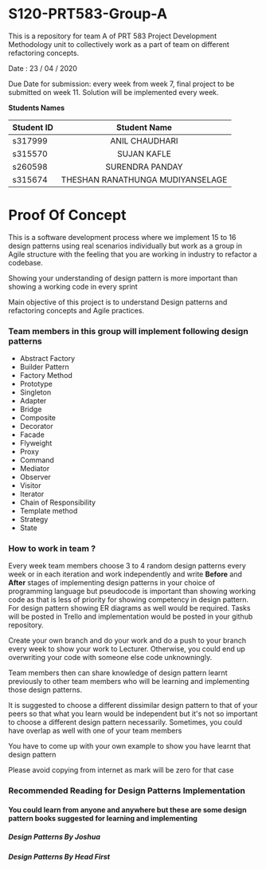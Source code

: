 # S120-PRT583-Group-A
This is a repository for team A of PRT 583 Project Development Methodology unit to collectively work as a part of team on different refactoring concepts. 

<p>Date : 23 / 04 / 2020 </p>
<p>Due Date for submission: every week from week 7, final project to be submitted on week 11. Solution will be implemented every week.</p>

<strong> Students Names </strong>

| Student ID     | Student Name | 
| :---        |    :----:   |   
|     s317999  |   ANIL CHAUDHARI     |
|   s315570 |     SUJAN	KAFLE    | 
| s260598 | SURENDRA PANDAY |
| s315674 | THESHAN RANATHUNGA MUDIYANSELAGE |

<h1>Proof Of Concept</h1>

<p>This is a software development process where we implement 15 to 16 design patterns using real scenarios individually but work as a group in Agile structure with the feeling that you are working in industry to refactor a codebase.</p>
<p>Showing your understanding of design pattern is more important than showing a working code in every sprint</p>
<p>Main objective of this project is to understand Design patterns and refactoring concepts and Agile practices.</p>

<h3>Team members in this group will implement following design patterns</h3>
<ul>
  <li>Abstract Factory</li>
  <li>Builder Pattern</li>
  <li>Factory Method</li>
  <li>Prototype</li>
  <li>Singleton</li>
  <li>Adapter</li>
  <li>Bridge</li>
  <li>Composite</li>
  <li>Decorator</li>
  <li>Facade</li>
  <li>Flyweight</li>
  <li>Proxy</li>
  <li>Command</li>
  <li>Mediator</li>
  <li>Observer</li>
  <li>Visitor</li>
  <li>Iterator</li>
  <li>Chain of Responsibility</li>
  <li>Template method</li>
  <li>Strategy</li>
  <li>State</li>
</ul>
<h3>How to work in team ?</h3>
<p>Every week team members choose 3 to 4 random design patterns every week or in each iteration and work independently and write <strong>Before</strong> and <strong>After</strong> stages of implementing design patterns in your choice of programming language but pseudocode is important than showing working code as that is less of priority for showing competency in design pattern. For design pattern showing ER diagrams as well would be required. Tasks will be posted  in Trello and implementation would be posted in your github repository.</p>
<p>Create your own branch and do your work and do a push to your branch every week to show your work to Lecturer. Otherwise, you could end up overwriting your code with someone else code unknowningly.</p>
<p>Team members then can share knowledge of design pattern learnt previously to other team members who will be learning and implementing those design patterns.</p>
<p>It is suggested to choose a different dissimilar design pattern to that of your peers so that what you learn would be independent but it's not so important to choose a different design pattern necessarily. Sometimes, you could have overlap as well with one of your team members</p>
<p>You have to come up with your own example to show you have learnt that design pattern</p>
<p>Please avoid copying from internet as mark will be zero for that case</p>

<h3>Recommended Reading for Design Patterns Implementation</h3>

<h4>You could learn from anyone and anywhere but these are some design pattern books suggested for learning and implementing</h4>
<h5>Design Patterns By Joshua</h5>
<h5>Design Patterns By Head First</h5>
